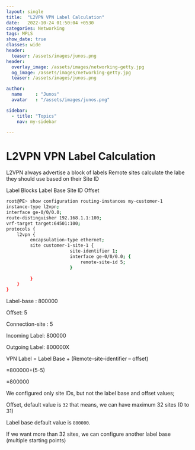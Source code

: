 ```yaml
---
layout: single
title:  "L2VPN VPN Label Calculation"
date:   2022-10-24 01:50:04 +0530
categories: Networking
tags: MPLS
show_date: true
classes: wide
header:
  teaser: /assets/images/junos.png
header:
  overlay_image: /assets/images/networking-getty.jpg
  og_image: /assets/images/networking-getty.jpg
  teaser: /assets/images/junos.png

author:
  name     : "Junos"
  avatar   : "/assets/images/junos.png"

sidebar:
  - title: "Topics"
    nav: my-sidebar

---
```


# L2VPN VPN Label Calculation

L2VPN always advertise a block of labels
Remote sites calculate the labe they should use based on their Site ID

Label Blocks
Label Base
Site ID
Offset

```sh
root@PE> show configuration routing-instances my-customer-1
instance-type l2vpn;
interface ge-0/0/0.0;
route-distinguisher 192.168.1.1:100;
vrf-target target:64501:100;
protocols { 
    l2vpn {
         encapsulation-type ethernet;
         site customer-1-site-1 {
         				site-identifier 1;
         				interface ge-0/0/0.0; {
         				    remote-site-id 5;
         				}
         				
         }
    }
}
```

Label-base : 800000

Offset: 5

Connection-site : 5

Incoming Label: 800000

Outgoing Label: 800000X



VPN Label = Label Base + (Remote-site-identifier – offset)

=800000+(5-5)

=800000



We configured only site IDs, but not the label base and offset values; 

Offset, default value is `32` that means, we can have maximum 32 sites (0 to 31)

Label base default value is `800000`.

If we want more than 32 sites, we can configure another label base (multiple starting points)

